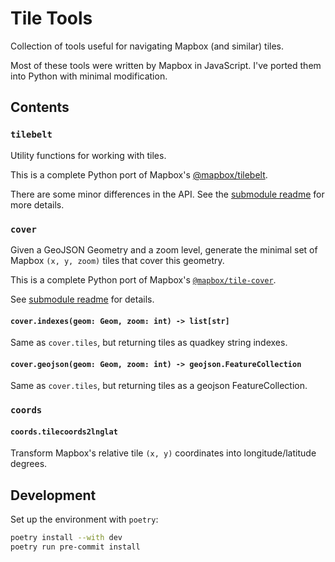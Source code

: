 # Tile Tools

Collection of tools useful for navigating Mapbox (and similar) tiles.

Most of these tools were written by Mapbox in JavaScript. I've ported them into Python with minimal modification.


## Contents

### `tilebelt`

Utility functions for working with tiles.

This is a complete Python port of Mapbox's [@mapbox/tilebelt](https://github.com/mapbox/tilebelt/).

There are some minor differences in the API.
See the [submodule readme](tile_tools/tilebelt/README.md) for more details.

### `cover`

Given a GeoJSON Geometry and a zoom level, generate the minimal set of Mapbox `(x, y, zoom)` tiles that cover this geometry.

This is a complete Python port of Mapbox's [`@mapbox/tile-cover`](https://github.com/mapbox/tile-cover/).

See [submodule readme](tile_tools/cover/README.md) for details.


#### `cover.indexes(geom: Geom, zoom: int) -> list[str]`

Same as `cover.tiles`, but returning tiles as quadkey string indexes.

#### `cover.geojson(geom: Geom, zoom: int) -> geojson.FeatureCollection`

Same as `cover.tiles`, but returning tiles as a geojson FeatureCollection.

### `coords`

#### `coords.tilecoords2lnglat`

Transform Mapbox's relative tile `(x, y)` coordinates into longitude/latitude degrees.


## Development

Set up the environment with `poetry`:

```zsh
poetry install --with dev
poetry run pre-commit install
```
